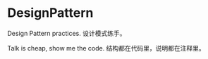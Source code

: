 # DesignPattern
Design Pattern practices.
设计模式练手。

Talk is cheap, show me the code.
结构都在代码里，说明都在注释里。
